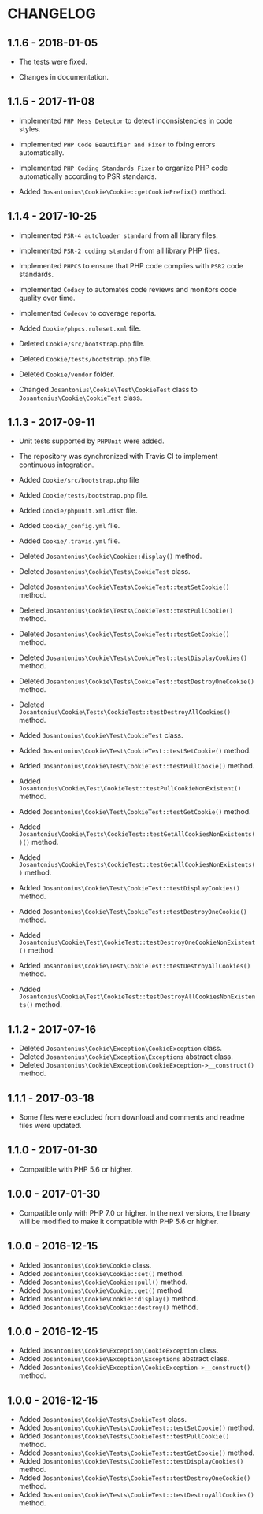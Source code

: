 # CHANGELOG

## 1.1.6 - 2018-01-05

* The tests were fixed.

* Changes in documentation.

## 1.1.5 - 2017-11-08

* Implemented `PHP Mess Detector` to detect inconsistencies in code styles.

* Implemented `PHP Code Beautifier and Fixer` to fixing errors automatically.

* Implemented `PHP Coding Standards Fixer` to organize PHP code automatically according to PSR standards.

* Added `Josantonius\Cookie\Cookie::getCookiePrefix()` method.

## 1.1.4 - 2017-10-25

* Implemented `PSR-4 autoloader standard` from all library files.

* Implemented `PSR-2 coding standard` from all library PHP files.

* Implemented `PHPCS` to ensure that PHP code complies with `PSR2` code standards.

* Implemented `Codacy` to automates code reviews and monitors code quality over time.

* Implemented `Codecov` to coverage reports.

* Added `Cookie/phpcs.ruleset.xml` file.

* Deleted `Cookie/src/bootstrap.php` file.

* Deleted `Cookie/tests/bootstrap.php` file.

* Deleted `Cookie/vendor` folder.

* Changed `Josantonius\Cookie\Test\CookieTest` class to  `Josantonius\Cookie\CookieTest` class.

## 1.1.3 - 2017-09-11

* Unit tests supported by `PHPUnit` were added.

* The repository was synchronized with Travis CI to implement continuous integration.
 
* Added `Cookie/src/bootstrap.php` file

* Added `Cookie/tests/bootstrap.php` file.

* Added `Cookie/phpunit.xml.dist` file.
* Added `Cookie/_config.yml` file.
* Added `Cookie/.travis.yml` file.

* Deleted `Josantonius\Cookie\Cookie::display()` method.

* Deleted `Josantonius\Cookie\Tests\CookieTest` class.
* Deleted `Josantonius\Cookie\Tests\CookieTest::testSetCookie()` method.
* Deleted `Josantonius\Cookie\Tests\CookieTest::testPullCookie()` method.
* Deleted `Josantonius\Cookie\Tests\CookieTest::testGetCookie()` method.
* Deleted `Josantonius\Cookie\Tests\CookieTest::testDisplayCookies()` method.
* Deleted `Josantonius\Cookie\Tests\CookieTest::testDestroyOneCookie()` method.
* Deleted `Josantonius\Cookie\Tests\CookieTest::testDestroyAllCookies()` method.

* Added `Josantonius\Cookie\Test\CookieTest` class.
* Added `Josantonius\Cookie\Test\CookieTest::testSetCookie()` method.
* Added `Josantonius\Cookie\Test\CookieTest::testPullCookie()` method.
* Added `Josantonius\Cookie\Test\CookieTest::testPullCookieNonExistent()` method.
* Added `Josantonius\Cookie\Test\CookieTest::testGetCookie()` method.
* Added `Josantonius\Cookie\Tests\CookieTest::testGetAllCookiesNonExistents()()` method.
* Added `Josantonius\Cookie\Tests\CookieTest::testGetAllCookiesNonExistents()` method.
* Added `Josantonius\Cookie\Test\CookieTest::testDisplayCookies()` method.
* Added `Josantonius\Cookie\Test\CookieTest::testDestroyOneCookie()` method.
* Added `Josantonius\Cookie\Test\CookieTest::testDestroyOneCookieNonExistent()` method.
* Added `Josantonius\Cookie\Test\CookieTest::testDestroyAllCookies()` method.
* Added `Josantonius\Cookie\Test\CookieTest::testDestroyAllCookiesNonExistents()` method.

## 1.1.2 - 2017-07-16
* Deleted `Josantonius\Cookie\Exception\CookieException` class.
* Deleted `Josantonius\Cookie\Exception\Exceptions` abstract class.
* Deleted `Josantonius\Cookie\Exception\CookieException->__construct()` method.

## 1.1.1 - 2017-03-18
* Some files were excluded from download and comments and readme files were updated.

## 1.1.0 - 2017-01-30
* Compatible with PHP 5.6 or higher.

## 1.0.0 - 2017-01-30
* Compatible only with PHP 7.0 or higher. In the next versions, the library will be modified to make it compatible with PHP 5.6 or higher.

## 1.0.0 - 2016-12-15
* Added `Josantonius\Cookie\Cookie` class.
* Added `Josantonius\Cookie\Cookie::set()` method.
* Added `Josantonius\Cookie\Cookie::pull()` method.
* Added `Josantonius\Cookie\Cookie::get()` method.
* Added `Josantonius\Cookie\Cookie::display()` method.
* Added `Josantonius\Cookie\Cookie::destroy()` method.

## 1.0.0 - 2016-12-15
* Added `Josantonius\Cookie\Exception\CookieException` class.
* Added `Josantonius\Cookie\Exception\Exceptions` abstract class.
* Added `Josantonius\Cookie\Exception\CookieException->__construct()` method.

## 1.0.0 - 2016-12-15
* Added `Josantonius\Cookie\Tests\CookieTest` class.
* Added `Josantonius\Cookie\Tests\CookieTest::testSetCookie()` method.
* Added `Josantonius\Cookie\Tests\CookieTest::testPullCookie()` method.
* Added `Josantonius\Cookie\Tests\CookieTest::testGetCookie()` method.
* Added `Josantonius\Cookie\Tests\CookieTest::testDisplayCookies()` method.
* Added `Josantonius\Cookie\Tests\CookieTest::testDestroyOneCookie()` method.
* Added `Josantonius\Cookie\Tests\CookieTest::testDestroyAllCookies()` method.
